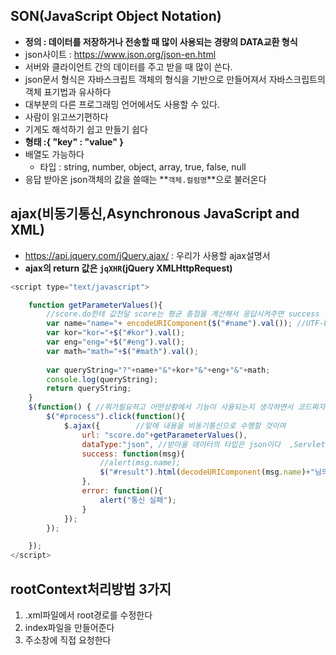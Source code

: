 ## SON(JavaScript Object Notation)

-   **정의 : 데이터를 저장하거나 전송할 때 많이 사용되는 경량의 DATA교환 형식**
-   json사이트 : https://www.json.org/json-en.html
-   서버와 클라이언트 간의 데이터를 주고 받을 때 많이 쓴다.
-   json문서 형식은 자바스크립트 객체의 형식을 기반으로 만들어져서 자바스크립트의 객체 표기법과 유사하다
-   대부분의 다른 프로그래밍 언어에서도 사용할 수 있다.
-   사람이 읽고쓰기편하다
-   기게도 해석하기 쉽고 만들기 쉽다
-   **형태 :{ "key" : "value" }**
-   배열도 가능하다
    -   타입 : string, number, object, array, true, false, null
-   응답 받아온 json객체의 값을 쓸때는  **`객체.컬럼명`**으로 불러온다 



## ajax(비동기통신,Asynchronous JavaScript and XML)

-   https://api.jquery.com/jQuery.ajax/  : 우리가 사용할 ajax설명서
-   **ajax의 return 값은 `jqXHR`(jQuery XMLHttpRequest)**

```javascript
<script type="text/javascript">

	function getParameterValues(){
		//score.do한테 값전달 score는 평균 총점을 계산해서 응답시켜주면 success function에서 응답해줄것이여
		var name="name="+ encodeURIComponent($("#name").val()); //UTF-8이 안먹힐 때 사용한다
		var kor="kor="+$("#kor").val();
		var eng="eng="+$("#eng").val();
		var math="math="+$("#math").val();
		
		var queryString="?"+name+"&"+kor+"&"+eng+"&"+math;
		console.log(queryString);
		return queryString;
	}
	$(function() { //뭐가필요하고 어떤상황에서 기능이 사용되는지 생각하면서 코드짜자
		$("#process").click(function(){
			$.ajax({		//밑에 내용을 비동기통신으로 수행할 것이여 
				url: "score.do"+getParameterValues(),
				dataType:"json", //받아올 데이터의 타입은 json이다  ,Servlet에서 toJSONString()메소드로 넘겨줬기 때문에 가능하다, String은 관리가 힘들어서 객체로 묶어서 가져온다
				success: function(msg){
					//alert(msg.name);
					$("#result").html(decodeURIComponent(msg.name)+"님의 총점은"+msg.sum+"이고, 평균은"+msg.avg+" 입니다.") //한글깨짐 처리
				},
				error: function(){
					alert("통신 실패");
				}
			});
		});

	});
</script>
```



## rootContext처리방법 3가지

1.   .xml파일에서 root경로를 수정한다
2.  index파일을 만들어준다 
3.  주소창에 직접 요청한다

